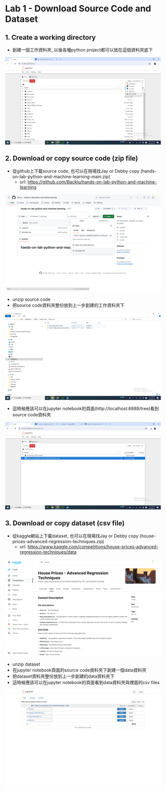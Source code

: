 # Lab 1 - Download Source Code and Dataset


## 1. Create a working directory
- 創建一個工作資料夾, 以後各種python project都可以放在這個資料夾底下

![](images/01.png)

## 2. Download or copy source code (zip file)
- 從github上下載source code, 也可以在現場找Jay or Debby copy (hands-on-lab-python-and-machine-learning-main.zip)
    - url: https://github.com/Backlu/hands-on-lab-python-and-machine-learning
    
![](images/02.png)

- unzip source code 
- 把source code資料夾整份放到上一步創建的工作資料夾下

![](images/03.png)

- 這時候應該可以在jupyter notebook的頁面(http://localhost:8888/tree)看到source code資料夾

![](images/04.png)


## 3. Download or copy dataset (csv file)
- 從kaggle網站上下載dataset, 也可以在現場找Jay or Debby copy (house-prices-advanced-regression-techniques.zip)
    - url: https://www.kaggle.com/competitions/house-prices-advanced-regression-techniques/data
    
![](images/05.png)    
    
- unzip dataset
- 在jupyter notebook頁面的source code資料夾下創建一個data資料夾
- 把dataset資料夾整份放到上一步創建的data資料夾下
- 這時候應該可以在jupyter notebook的頁面看到data資料夾與裡面的csv files

![](images/06.png)    
